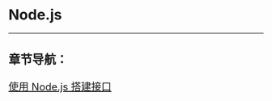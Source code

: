 # Node.js
---
<div style="font-size:20px;">

### 章节导航：
[使用 Node.js 搭建接口](node/node-note/1.md)

</div>